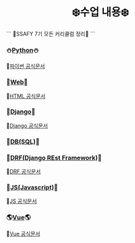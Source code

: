 <div align = "center">
    <h1>
	❄️수업 내용❄️ 
	</h1>
</div>
```
							🐉SSAFY 7기 모든 커리큘럼 정리🐉
```

### ⛄[Python](./01_python/README.md)⛄

📘[파이썬 공식문서](https://opentutorials.org/module/782/6083)



### 🐷[Web](./02_web/README.md)🐷

📕[HTML 공식문서](https://developer.mozilla.org/ko/docs/Web/HTML)



### 🐨[Django](./03_django/README.md)🐨

📗[Django 공식문서](https://docs.djangoproject.com/ko/4.0/)



### 🐻[DB(SQL)](./04_db/README.md)🐻



### 🎅[DRF(Django REst Framework)](./05_django_rest/README.md)🎅

📙[DRF 공식문서](https://www.django-rest-framework.org/)



### 🌌[JS(Javascript)](./05_js/README.md)🌌

📔[JS 공식문서](https://developer.mozilla.org/ko/docs/Web/JavaScript)



### 🌎[Vue](./06_vue/README.md)🌎

📓[Vue 공식문서](https://kr.vuejs.org/v2/guide/index.html)

